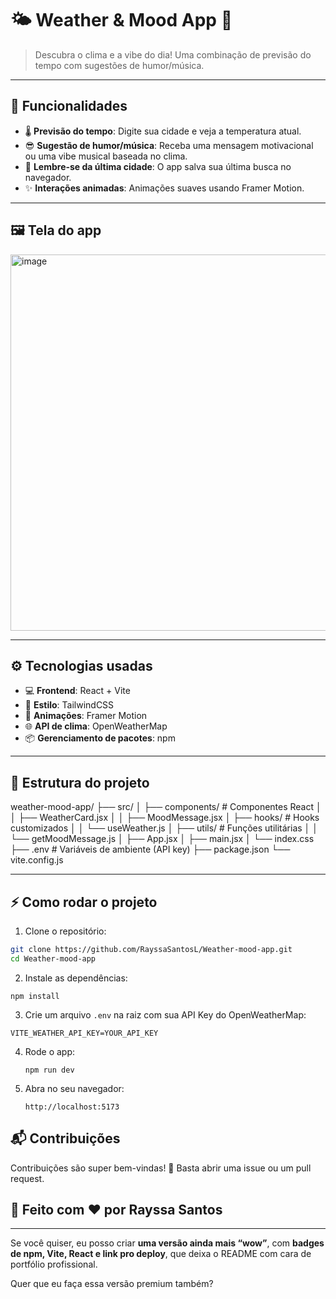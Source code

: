 # 🌤️ Weather & Mood App 🎵

> Descubra o clima e a vibe do dia! Uma combinação de previsão do tempo com sugestões de humor/música.  

---
## 🚀 Funcionalidades

- 🌡️ **Previsão do tempo**: Digite sua cidade e veja a temperatura atual.  
- 😎 **Sugestão de humor/música**: Receba uma mensagem motivacional ou uma vibe musical baseada no clima.  
- 💾 **Lembre-se da última cidade**: O app salva sua última busca no navegador.  
- ✨ **Interações animadas**: Animações suaves usando Framer Motion.  

---

## 🖼️ Tela do app

<img width="674" height="602" alt="image" src="https://github.com/user-attachments/assets/acbb8cbf-b771-49d9-8404-fc728885e49b" />


---

## ⚙️ Tecnologias usadas

- 💻 **Frontend**: React + Vite  
- 🎨 **Estilo**: TailwindCSS  
- 🔮 **Animações**: Framer Motion  
- 🌐 **API de clima**: OpenWeatherMap  
- 📦 **Gerenciamento de pacotes**: npm  

---

## 📂 Estrutura do projeto

weather-mood-app/
├── src/
│ ├── components/ # Componentes React
│ │ ├── WeatherCard.jsx
│ │ ├── MoodMessage.jsx
│ ├── hooks/ # Hooks customizados
│ │ └── useWeather.js
│ ├── utils/ # Funções utilitárias
│ │ └── getMoodMessage.js
│ ├── App.jsx
│ ├── main.jsx
│ └── index.css
├── .env # Variáveis de ambiente (API key)
├── package.json
└── vite.config.js


---

## ⚡ Como rodar o projeto

1. Clone o repositório:

  ```bash
  git clone https://github.com/RayssaSantosL/Weather-mood-app.git
  cd Weather-mood-app
  ```

2. Instale as dependências:
   
  ```
  npm install
  ```

3. Crie um arquivo ```.env``` na raiz com sua API Key do OpenWeatherMap:
   
  ``` VITE_WEATHER_API_KEY=YOUR_API_KEY ```

4. Rode o app:
   
   ```
   npm run dev
   ```

5. Abra no seu navegador:

   ```
   http://localhost:5173
   ```


##  📬 Contribuições

Contribuições são super bem-vindas! 🤝
Basta abrir uma issue ou um pull request.


##  💖 Feito com ❤️ por Rayssa Santos
---
Se você quiser, eu posso criar **uma versão ainda mais “wow”**, com **badges de npm, Vite, React e link pro deploy**, que deixa o README com cara de portfólio profissional.  

Quer que eu faça essa versão premium também?


   
